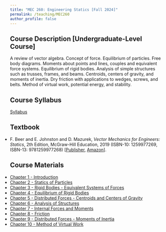 ```yaml
---
title: "MEC 260: Engineering Statics [Fall 2024]"
permalink: /teaching/MEC260
author_profile: false
---
```


## Course Description [Undergraduate-Level Course]
A review of vector algebra. Concept of force. Equilibrium of particles. Free body diagrams. Moments about points and lines, couples and equivalent force systems. Equilibrium of rigid bodies. Analysis of simple structures such as trusses, frames, and beams. Centroids, centers of gravity, and moments of inertia. Dry friction with applications to wedges, screws, and belts. Method of virtual work, potential energy, and stability.

## Course Syllabus
[Syllabus](https://aminfakhari.github.io/_pages/teaching/MEC260/MEC260_Syllabus_Fall2024.pdf)

## Textbook
<ul style="margin-left: 0; padding-left: 0; list-style-type: disc;">
    <li>
        F. Beer and E. Johnston and D. Mazurek, <i>Vector Mechanics for Engineers: Statics</i>, 2th Edition, McGraw-Hill Education, 2019 (ISBN-10: 1259977269, ISBN-13: 9781259977268)
        [<a href="https://www.mheducation.com/highered/product/vector-mechanics-engineers-statics-beer-johnston/M9781259977268.html" target="_blank"><u>Publisher</u></a>,
        <a href="https://www.amazon.com/Vector-Mechanics-Engineers-Ferdinand-Beer/dp/1259977269" target="_blank"><u>Amazon</u></a>].
    </li>
</ul>

## Course Materials
<ul style="margin-left: 0; padding-left: 0; list-style-type: disc;">
    <li><a href="https://aminfakhari.github.io/_pages/teaching/MEC260/Chapter_1_-_Introduction.pdf">Chapter 1 - Introduction</a></li>
    <li><a href="https://aminfakhari.github.io/_pages/teaching/MEC260/Chapter_2_-_Statics_of_Particles.pdf">Chapter 2 - Statics of Particles</a></li>
    <li><a href="https://aminfakhari.github.io/_pages/teaching/MEC260/Chapter_3_-_Rigid_Bodies_-_Equivalent_Systems_of_Forces.pdf">Chapter 3 - Rigid Bodies - Equivalent Systems of Forces</a></li>
    <li><a href="https://aminfakhari.github.io/_pages/teaching/MEC260/Chapter_4_-_Equilibrium_of_Rigid_Bodies.pdf">Chapter 4 - Equilibrium of Rigid Bodies</a></li>
    <li><a href="https://aminfakhari.github.io/_pages/teaching/MEC260/Chapter_5_-_Distributed_Forces_-_Centroids_and_Centers_of_Gravity.pdf">Chapter 5 - Distributed Forces - Centroids and Centers of Gravity</a></li>
    <li><a href="https://aminfakhari.github.io/_pages/teaching/MEC260/Chapter_6_-_Analysis_of_Structures.pdf">Chapter 6 - Analysis of Structures</a></li>
    <li><a href="https://aminfakhari.github.io/_pages/teaching/MEC260/Chapter_7_-_Internal_Forces_and_Moments.pdf">Chapter 7 - Internal Forces and Moments</a></li>
	<li><a href="https://aminfakhari.github.io/_pages/teaching/MEC260/Chapter_8_-_Friction.pdf">Chapter 8 - Friction</a></li>
    <li><a href="https://aminfakhari.github.io/_pages/teaching/MEC260/Chapter_9_-_Distributed_Forces_-_Moments_of_Inertia.pdf">Chapter 9 - Distributed Forces - Moments of Inertia</a></li>
	<li><a href="https://aminfakhari.github.io/_pages/teaching/MEC260/Chapter_10_-_Method_of_Virtual_Work.pdf">Chapter 10 - Method of Virtual Work</a></li>
</ul>